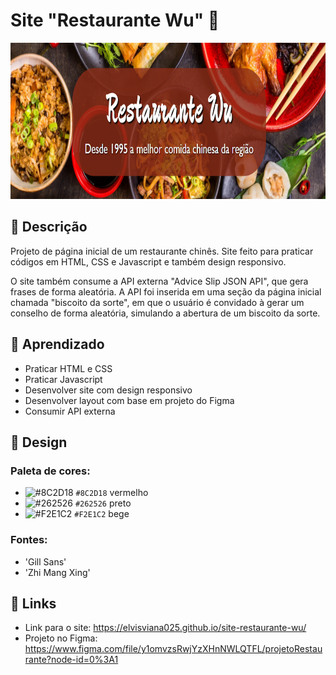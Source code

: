 # Site "Restaurante Wu" 🥡

<div align="center">
  <img style='height: 250px'  src="img/banner.png" alt="Minha Figura">
</div>

## 📝 Descrição

Projeto de página inicial de um restaurante chinês. Site feito para praticar códigos em HTML, CSS e Javascript e também design responsivo. 

O site também consume a API externa "Advice Slip JSON API", que gera frases de forma aleatória. A API foi inserida em uma seção da página inicial chamada "biscoito da sorte", em que o usuário é convidado à gerar um conselho de forma aleatória, simulando a abertura de um biscoito da sorte.

## 🧠 Aprendizado

* Praticar HTML e CSS
* Praticar Javascript
* Desenvolver site com design responsivo
* Desenvolver layout com base em projeto do Figma
* Consumir API externa

## 🎨 Design
### Paleta de cores:

- ![#8C2D18](https://via.placeholder.com/15/8C2D18/8C2D18.png) `#8C2D18` vermelho
- ![#262526](https://via.placeholder.com/15/262526/262526.png) `#262526` preto
- ![#F2E1C2](https://via.placeholder.com/15/F2E1C2/F2E1C2.png) `#F2E1C2` bege


### Fontes:
* 'Gill Sans'
* 'Zhi Mang Xing'

## 🔗 Links

* Link para o site: https://elvisviana025.github.io/site-restaurante-wu/
* Projeto no Figma: https://www.figma.com/file/y1omvzsRwjYzXHnNWLQTFL/projetoRestaurante?node-id=0%3A1
